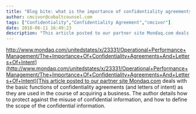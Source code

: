 ```yaml
---
title: "Blog bite: what is the importance of confidentiality agreements and letters of intent?"
author: cmcivor@cobaltcounsel.com
tags: ["Confidentiality","Confidentiality Agreement","cmcivor"]
date: 2018-06-11 16:49:23
description: "This article posted to our partner site Mondaq.com deals with the basic functions of confidentiality agreements (and letters of intent) as they are used in the course of acquiring a business. The..."
---
```


 

[http://www.mondaq.com/unitedstates/x/23331/Operational+Performance+Management/The+Importance+Of+Confidentiality+Agreements+And+Letters+Of+Intent](http://www.mondaq.com/unitedstates/x/23331/Operational+Performance+Management/The+Importance+Of+Confidentiality+Agreements+And+Letters+Of+Intent)[This article posted to our partner site Mondaq.com](http://www.mondaq.com/unitedstates/x/23331/Operational+Performance+Management/The+Importance+Of+Confidentiality+Agreements+And+Letters+Of+Intent) deals with the basic functions of confidentiality agreements (and letters of intent) as they are used in the course of acquiring a business. The author details how to protect against the misuse of confidential information, and how to define the scope of the confidential information.
